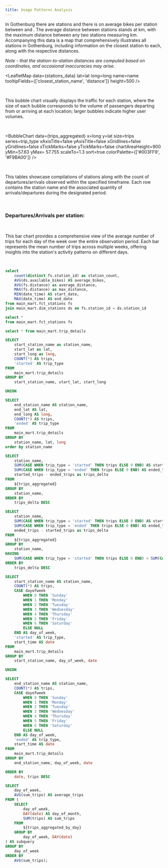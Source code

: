 ```yaml
---
title: Usage Patterns Analysis
---
```


In Gothenburg there are **<Value data={stations_metrics} column=station_count/>** stations and there is on average **<Value data={stations_metrics} column=average_bikes/>** bikes per station between
**<Value data={stations_metrics} column=start_date/>** and **<Value data={stations_metrics} column=end_date/>**. The average distance
between stations stands at **<Value data={stations_metrics} column=average_distance/>** km, with the maximum distance between any two stations measuring **<Value data={stations_metrics} column=max_distance/>** km. 
Accompanying this data is a map that comprehensively illustrates all stations in Gothenburg, including information on the closest station to each, along with the respective distances.

*Note - that the station-to-station distances are computed based on coordinates, and occasional inaccuracies may arise.*



<LeafletMap 
    data={stations_data} 
    lat=lat 
    long=long
    name=name
    tooltipFields={['closest_station_name', 'distance']}
    height=500
/>

<br />

This bubble chart visually displays the traffic for each station, where the size of each bubble corresponds to the volume of passengers departing from or arriving at each location; larger bubbles indicate higher user volumes.

<br />

<BubbleChart 
    data={trips_aggregated} 
    x=long 
    y=lat 
    size=trips
    series=trip_type
    xAxisTitle=false 
    yAxisTitle=false
    xGridlines=false
    yGridlines=false
    xTickMarks=false
    yTickMarks=false
    chartAreaHeight=900
    yMin=57.63
    yMax= 57.755
    scaleTo=1.3
    sort=true
    colorPalette={['#003FF9', '#F9BA00']}
/>

<br />

This tables showcase compilations of stations along with the count of departures/arrivals observed within the specified timeframe. Each row contains the station name and the associated quantity of arrivals/departures
during the designated period. 

<br />

### Departures/Arrivals per station:
<DataTable data="{trips_started_ended}" search="true">
    <Column id="station_name" title="Station name" />
    <Column id="started_trips" title="Departures" />
    <Column id="ended_trips" title="Arrivals"/>
    <Column id="trips_delta" title="Difference" contentType=colorscale scaleColor=blue/>
</DataTable>


<br />

This bar chart provides a comprehensive view of the average number of trips for each day of the week over the entire observation period. Each bar represents the mean number of trips across multiple weeks, offering insights into the station's activity patterns on different days.

<br />

<BarChart 
    data={trips_day_sum} 
    x=day_of_week 
    y=average_trips
/>








```sql stations_metrics
select 
    count(distinct fs.station_id) as station_count, 
    AVG(ds.available_bikes) AS average_bikes,
    AVG(fs.distance) as average_distance,
    MAX(fs.distance) as max_distance,
    MIN(date_time) AS start_date, 
    MAX(date_time) AS end_date 
from main_mart.fct_stations fs
join main_mart.dim_stations ds on fs.station_id = ds.station_id
```

```sql stations_data
select *
from main_mart.fct_stations fs
```


```sql trip_details
select * from main_mart.trip_details
```


```sql trips_aggregated
SELECT
    start_station_name as station_name,
    start_lat as lat,
    start_long as long,
    COUNT(*) AS trips,
    'started' AS trip_type
FROM
    main_mart.trip_details
GROUP BY
    start_station_name, start_lat, start_long

UNION

SELECT
    end_station_name AS station_name,
    end_lat AS lat,
    end_long AS long,
    COUNT(*) AS trips,
    'ended' AS trip_type
FROM
    main_mart.trip_details
GROUP BY
    station_name, lat, long
order by station_name

```


```sql trips_started_ended
SELECT
    station_name,
    SUM(CASE WHEN trip_type = 'started' THEN trips ELSE 0 END) AS started_trips,
    SUM(CASE WHEN trip_type = 'ended' THEN trips ELSE 0 END) AS ended_trips,
    started_trips - ended_trips as trips_delta
FROM
    ${trips_aggregated}
GROUP BY
    station_name,
ORDER BY
    trips_delta DESC
```

```sql trips_ended
SELECT
    station_name,
    SUM(CASE WHEN trip_type = 'started' THEN trips ELSE 0 END) AS started_trips,
    SUM(CASE WHEN trip_type = 'ended' THEN trips ELSE 0 END) AS ended_trips,
    ended_trips - started_trips as trips_delta
FROM
    ${trips_aggregated}
GROUP BY
    station_name,
HAVING
    SUM(CASE WHEN trip_type = 'started' THEN trips ELSE 0 END) < SUM(CASE WHEN trip_type = 'ended' THEN trips ELSE 0 END)
ORDER BY
    trips_delta DESC

```

```sql trips_aggregated_by_day
SELECT
    start_station_name AS station_name,
    COUNT(*) AS trips,
    CASE dayofweek 
        WHEN 0 THEN 'Sunday'
        WHEN 1 THEN 'Monday'
        WHEN 2 THEN 'Tuesday'
        WHEN 3 THEN 'Wednesday'
        WHEN 4 THEN 'Thursday'
        WHEN 5 THEN 'Friday'
        WHEN 6 THEN 'Saturday'
        ELSE NULL
    END AS day_of_week,
    'started' AS trip_type,
    start_time AS date
FROM
    main_mart.trip_details
GROUP BY
    start_station_name, day_of_week, date

UNION

SELECT
    end_station_name AS station_name,
    COUNT(*) AS trips,
    CASE dayofweek 
        WHEN 0 THEN 'Sunday'
        WHEN 1 THEN 'Monday'
        WHEN 2 THEN 'Tuesday'
        WHEN 3 THEN 'Wednesday'
        WHEN 4 THEN 'Thursday'
        WHEN 5 THEN 'Friday'
        WHEN 6 THEN 'Saturday'
        ELSE NULL
    END AS day_of_week,
    'ended' AS trip_type,
    start_time AS date
FROM
    main_mart.trip_details
GROUP BY
    end_station_name, day_of_week, date

ORDER BY 
    date, trips DESC
```

```sql trips_day_sum
SELECT
    day_of_week,
    AVG(sum_trips) AS average_trips
FROM (
    SELECT
        day_of_week,
        DAY(date) AS day_of_month,
        SUM(trips) AS sum_trips
    FROM
        ${trips_aggregated_by_day}
    GROUP BY
        day_of_week, DAY(date)
) AS subquery
GROUP BY
    day_of_week
ORDER BY
    AVG(sum_trips);
```



